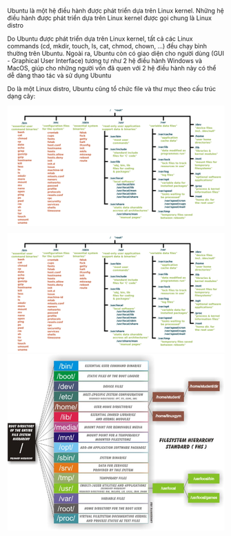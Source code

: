 Ubuntu là một hệ điều hành được phát triển dựa trên Linux kernel. Những hệ điều hành được phát triển dựa trên Linux kernel được gọi chung là Linux distro

Do Ubuntu được phát triển dựa trên Linux kernel, tất cả các Linux commands (cd, mkdir, touch, ls, cat, chmod, chown, …) đều chạy bình thường trên Ubuntu. Ngoài ra, Ubuntu còn có giao diện cho người dùng (GUI - Graphical User Interface) tương tự như 2 hệ điều hành Windows và MacOS, giúp cho những người vốn đã quen với 2 hệ điều hành này có thể dễ dàng thao tác và sử dụng Ubuntu

Do là một Linux distro, Ubuntu cũng tổ chức file và thư mục theo cấu trúc dạng cây:
 <div align="center"><img src="https://github.com/maivan-hoa/Note/blob/main/images/ubuntu1.png?raw=true" width="700"></div> 
 
![alt text](https://github.com/maivan-hoa/Note/blob/main/images/ubuntu1.png?raw=true)
![alt text](https://github.com/maivan-hoa/Note/blob/main/images/ubuntu2.png?raw=true)







